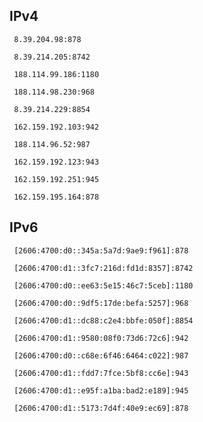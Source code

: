## IPv4
```
 8.39.204.98:878
```
```
 8.39.214.205:8742
```
```
 188.114.99.186:1180
```
```
 188.114.98.230:968
```
```
 8.39.214.229:8854
```
```
 162.159.192.103:942
```
```
 188.114.96.52:987
```
```
 162.159.192.123:943
```
```
 162.159.192.251:945
```
```
 162.159.195.164:878
```

## IPv6
```
 [2606:4700:d0::345a:5a7d:9ae9:f961]:878
```
```
 [2606:4700:d1::3fc7:216d:fd1d:8357]:8742
```
```
 [2606:4700:d0::ee63:5e15:46c7:5ceb]:1180
```
```
 [2606:4700:d0::9df5:17de:befa:5257]:968
```
```
 [2606:4700:d1::dc88:c2e4:bbfe:050f]:8854
```
```
 [2606:4700:d1::9580:08f0:73d6:72c6]:942
```
```
 [2606:4700:d0::c68e:6f46:6464:c022]:987
```
```
 [2606:4700:d1::fdd7:7fce:5bf8:cc6e]:943
```
```
 [2606:4700:d1::e95f:a1ba:bad2:e189]:945
```
```
 [2606:4700:d1::5173:7d4f:40e9:ec69]:878
```
